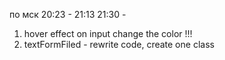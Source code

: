 по мск
20:23 - 21:13
21:30 -

1. hover effect on input change the color !!!
2. textFormFiled - rewrite code, create one class
